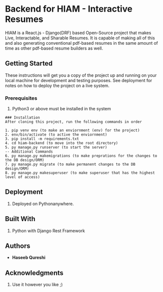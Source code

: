# Backend for HIAM - Interactive Resumes

HIAM is a React.js - Django(DRF) based Open-Source project that makes Live, Interactable, and Sharable Resumes. It is capable of making all of this and also generating conventional pdf-based resumes in the same amount of time as other pdf-based resume builders as well.

## Getting Started

These instructions will get you a copy of the project up and running on your local machine for development and testing purposes. See deployment for notes on how to deploy the project on a live system.

### Prerequisites

1. Python3 or above must be installed in the system

```
### Installation
After cloning this project, run the following commands in order

1. pip venv env (to make an enviornment (env) for the project)
2. env/bin/activate (to active the enviornment)
3. pip install -m requirements.txt
4. cd hiam-backend (to move into the root directory)
5. py manage.py runserver (to start the server)
-- Additional Commands
6. py manage.py makemigrations (to make preprations for the changes to the DB design/ORM)
7. py manage.py migrate (to make permanent changes to the DB design/ORM)
8. py manage.py makesuperuser (to make superuser that has the highest level of access)

```

## Deployment

1. Deployed on Pythonanywhere.

## Built With

1. Python with Django Rest Framework


## Authors

* **Haseeb Qureshi**

## Acknowledgments

1. Use it however you like ;)
